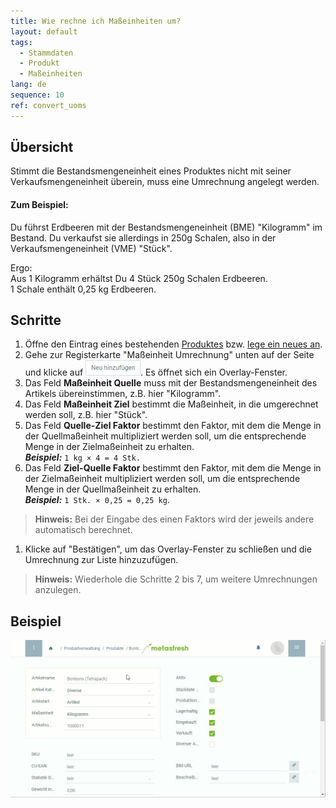 ```yaml
---
title: Wie rechne ich Maßeinheiten um?
layout: default
tags:
  - Stammdaten
  - Produkt
  - Maßeinheiten
lang: de
sequence: 10
ref: convert_uoms
---
```


## Übersicht
Stimmt die Bestandsmengeneinheit eines Produktes nicht mit seiner Verkaufsmengeneinheit überein, muss eine Umrechnung angelegt werden.

#### Zum Beispiel:
Du führst Erdbeeren mit der Bestandsmengeneinheit (BME) "Kilogramm" im Bestand. Du verkaufst sie allerdings in 250g Schalen, also in der Verkaufsmengeneinheit (VME) "Stück".

Ergo:<br>
Aus 1 Kilogramm erhältst Du 4 Stück 250g Schalen Erdbeeren.<br>
1 Schale enthält 0,25 kg Erdbeeren.

## Schritte
1. Öffne den Eintrag eines bestehenden [Produktes](Menu) bzw. [lege ein neues an](NeuesProdukt).
1. Gehe zur Registerkarte "Maßeinheit Umrechnung" unten auf der Seite und klicke auf ![](assets/Neu_hinzufuegen_Button.png). Es öffnet sich ein Overlay-Fenster.
1. Das Feld **Maßeinheit Quelle** muss mit der Bestandsmengeneinheit des Artikels übereinstimmen, z.B. hier "Kilogramm".
1. Das Feld **Maßeinheit Ziel** bestimmt die Maßeinheit, in die umgerechnet werden soll, z.B. hier "Stück".
1. Das Feld **Quelle-Ziel Faktor** bestimmt den Faktor, mit dem die Menge in der Quellmaßeinheit multipliziert werden soll, um die entsprechende Menge in der Zielmaßeinheit zu erhalten.<br>
***Beispiel:*** `1 kg × 4 = 4 Stk.`
1. Das Feld **Ziel-Quelle Faktor** bestimmt den Faktor, mit dem die Menge in der Zielmaßeinheit multipliziert werden soll, um die entsprechende Menge in der Quellmaßeinheit zu erhalten.<br>
***Beispiel:*** `1 Stk. × 0,25 = 0,25 kg`.
 >**Hinweis:** Bei der Eingabe des einen Faktors wird der jeweils andere automatisch berechnet.

1. Klicke auf "Bestätigen", um das Overlay-Fenster zu schließen und die Umrechnung zur Liste hinzuzufügen.
 >**Hinweis:** Wiederhole die Schritte 2 bis 7, um weitere Umrechnungen anzulegen.

## Beispiel
![](assets/Masseinheiten_umrechnen.gif)
